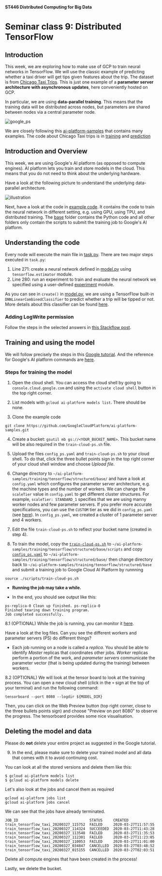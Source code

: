 **ST446 Distributed Computing for Big Data**

# Seminar class 9: Distributed TensorFlow

## Introduction

This week, we are exploring how to make use of GCP to train neural networks in TensorFlow. We will use the classic example of predicting whether a taxi driver will get tips given features about the trip. The dataset is from [Chicago Taxi Trips](https://console.cloud.google.com/marketplace/details/city-of-chicago-public-data/chicago-taxi-trips?filter=solution-type:dataset&id=13c38348-0610-4185-a8f7-b5add142fcbe).
This is just one example of a **parameter server architecture with asynchronous updates**, here conveniently hosted on GCP.

In particular, we are using **data-parallel training**. This means that the training data will be distributed across nodes, but parameters are shared between nodes via a central parameter node.

![google_ps](https://cloud.google.com/solutions/images/distributed-tf-arch.png)

We are closely following this [ai-platform-samples](https://github.com/GoogleCloudPlatform/ai-platform-samples) that contains many examples.
The code about Chicago Taxi trips is in [training](https://github.com/GoogleCloudPlatform/ai-platform-samples/tree/master/training/tensorflow/structured/base) and [prediction](https://github.com/GoogleCloudPlatform/ai-platform-samples/tree/master/prediction/tensorflow)

## Introduction and Overview

This week, we are using Google's AI platform (as opposed to compute engines). AI platform lets you train and store models in the cloud. This means that you do not need to think about the underlying hardware.

Have a look at the following picture to understand the underlying data-parallel architecture.

![illustration](https://cloud.google.com/ml-engine/docs/images/dist-tf-datalab-async-updates.svg) 

Next, have a look at the code in [example code](https://github.com/GoogleCloudPlatform/ai-platform-samples/tree/master/training/tensorflow/structured).
It contains the code to train the neural network in different setting, e.g. using GPU, using TPU, and distributed training.
The [base](https://github.com/GoogleCloudPlatform/ai-platform-samples/tree/master/training/tensorflow/structured/base) folder contains the Python code and all other folders only contain the scripts to submit the training job to Google's AI platform.

## Understanding the code
Every node will execute the main file in [task.py](https://github.com/GoogleCloudPlatform/ai-platform-samples/blob/master/training/tensorflow/structured/base/trainer/task.py). There are two major steps executed in `task.py`:

1. Line 271: create a neural network defined in [model.py](https://github.com/GoogleCloudPlatform/ai-platform-samples/blob/master/training/tensorflow/structured/base/trainer/model.py) using `tensorflow.estimator` module.
2. Line 280: run an experiment to train and evaluate the neural network we specified using a user-defined [experiment](https://github.com/GoogleCloudPlatform/ai-platform-samples/blob/master/training/tensorflow/structured/base/trainer/experiment.py) module.

As you can see in `create()` in [model.py](https://github.com/GoogleCloudPlatform/ai-platform-samples/blob/master/training/tensorflow/structured/base/trainer/model.py), we are using a TensorFlow built-in `DNNLinearCombinedClassifier` to predict whether a trip will be tipped or not. More details about this classifier can be found [here](https://www.tensorflow.org/api_docs/python/tf/estimator/DNNLinearCombinedClassifier).

### Adding LogWrite permission

Follow the steps in the selected answers in [this Stackflow post](https://stackoverflow.com/questions/49434874/tensorflow-on-ml-engine-the-replica-master-0-exited-with-a-non-zero-status-of-1).

## Training and using the model

We will follow precisely the steps in this [Google tutorial](https://github.com/GoogleCloudPlatform/ai-platform-samples/tree/master/training/tensorflow/structured/base). And the reference for Google's AI platform commands are [here](https://cloud.google.com/sdk/gcloud/reference/ai-platform).

### Steps for training the model

1. Open the cloud shell. You can access the cloud shell by going to `console.cloud.google.com` and using the `activate cloud shell` button in the top right corner.

2. List models with `gcloud ai-platform models list`. There should be none.

3. Clone the example code
```
git clone https://github.com/GoogleCloudPlatform/ai-platform-samples.git
```

4. Create a bucket: `gsutil mb gs://<YOUR_BUCKET_NAME>`. This bucket name will be also required in the `train-cloud-ps.sh` file.

5. Upload the files `config_ps.yaml` and `train-cloud-ps.sh` to your cloud shell. To do that, click the three bullet points sign in the top right corner of your cloud shell window and choose *Upload file*.

6. Change directory to `~/ai-platform-samples/training/tensorflow/structured/base/` and have a look at `config.yaml` which configures the parameter server architecture, e.g. the machine types and the number of workers.
We can change the `scaleTier` value in `config.yaml` to get different cluster structures. For example, `scaleTier: STANDARD_1` specifies that we are using manny worker nodes and few parameter servers. If you prefer more accurate specifications, you can use the `CUSTOM` tier as we did in `config_ps.yaml` (see [here](https://cloud.google.com/ai-platform/training/docs/reference/rest/v1/projects.jobs#scaletier)).
In `config_ps.yaml`, we created a cluster of 1 parameter server and 4 workers.

7. Edit the file `train-cloud-ps.sh` to reflect your bucket name (created in step 4).

8. To train the model, copy the [`train-cloud-ps.sh`](./train-cloud-ps.sh) to `~/ai-platform-samples/training/tensorflow/structured/base/scripts`  and copy [`config_ps.yaml`](./config-ps.yaml) to `~/ai-platform-samples/training/tensorflow/structured/base/` then change directory back to `~/ai-platform-samples/training/tensorflow/structured/base` and submit a training job to Google Cloud AI Platform by runnning

```
source ./scripts/train-cloud-ps.sh
```

* **Running the job may take a while.**

* In the end, you should see output like this:

```
ps-replica-0 Clean up finished. ps-replica-0
Finished tearing down training program.
Job completed successfully.
```

8.1 (OPTIONAL) While the job is running, you can monitor it [here](https://console.cloud.google.com/ai-platform/jobs?_ga=2.224504346.1489042821.1585267313-1894457944.1576246827).

Have a look at the log files. Can you see the different workers and parameter servers (PS) do different things?

* Each job running on a node is called a *replica*. You should be able to identify *Master* replicas that coordinates other jobs. *Worker* replicas perform a portion of the work, and *parameter servers* communicate the parameter vector (that is being updated during the training) between workers.

8.2 (OPTIONAL) We will look at the tensor board to look at the training process. You can open a new cloud shell (click in the `+` sign at the top of your terminal) and run the following command:

```
tensorboard --port 8080 --logdir ${MODEL_DIR}
```

Then, you can click on the Web Preview button (top right corner, close to the three bullets points sign) and choose "Preview on port 8080" to observe the progress.
The tensorboard provides some nice visualisation.

## Deleting the model and data

Please do **not** delete your entire project as suggested in the Google tutorial.

9. In the end, please make sure to delete your trained model and all data that comes with it to avoid continuing cost.

You can look at all the stored versions and delete them like this:

```
$ gcloud ai-platform models list 
$ gcloud ai-platform models delete 
```

Let's also look at the jobs and cancel them as required

```
gcloud ai-platform jobs list
gcloud ai-platform jobs cancel
```

We can see that the jobs have already terminated.

```
JOB_ID                                 STATUS     CREATED
train_tensorflow_taxi_20200327_115752  FAILED     2020-03-27T11:57:55
train_tensorflow_taxi_20200327_114324  SUCCEEDED  2020-03-27T11:43:28
train_tensorflow_taxi_20200327_113548  FAILED     2020-03-27T11:35:53
train_tensorflow_taxi_20200327_112301  FAILED     2020-03-27T11:23:05
train_tensorflow_taxi_20200327_110053  FAILED     2020-03-27T11:01:00
train_tensorflow_taxi_20200327_034847  CANCELLED  2020-03-27T03:48:52
train_tensorflow_taxi_20200327_015155  CANCELLED  2020-03-27T02:03:51
```

Delete all compute engines that have been created in the process!

Lastly, we delete the bucket.
